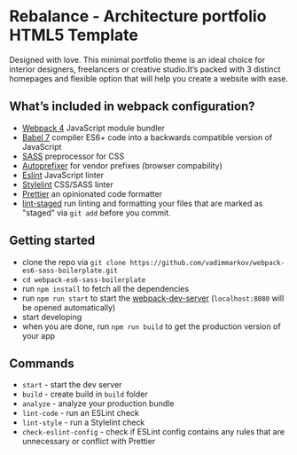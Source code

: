 # Rebalance - Architecture portfolio HTML5 Template
Designed with love. This minimal portfolio theme is an ideal choice for interior designers, freelancers or creative studio.It’s packed with 3 distinct homepages and flexible option that will help you create a website with ease.

## What’s included in webpack configuration?

- [Webpack 4](https://github.com/webpack/webpack) JavaScript module bundler
- [Babel 7](https://babeljs.io/) compiler ES6+ code into a backwards compatible version of JavaScript
- [SASS](http://sass-lang.com) preprocessor for CSS
- [Autoprefixer](https://github.com/postcss/autoprefixer) for vendor prefixes (browser compability)
- [Eslint](https://eslint.org) JavaScript linter
- [Stylelint](http://stylelint.io) CSS/SASS linter
- [Prettier](https://prettier.io/) an opinionated code formatter
- [lint-staged](https://github.com/okonet/lint-staged) run linting and formatting your files that are marked as "staged" via `git add` before you commit.

## Getting started

- clone the repo via `git clone https://github.com/vadimmarkov/webpack-es6-sass-boilerplate.git`
- `cd webpack-es6-sass-boilerplate`
- run `npm install` to fetch all the dependencies
- run `npm run start` to start the [webpack-dev-server](https://github.com/webpack/webpack-dev-server) (`localhost:8080` will be opened automatically)
- start developing
- when you are done, run `npm run build` to get the production version of your app

## Commands

- `start` - start the dev server
- `build` - create build in `build` folder
- `analyze` - analyze your production bundle
- `lint-code` - run an ESLint check
- `lint-style` - run a Stylelint check
- `check-eslint-config` - check if ESLint config contains any rules that are unnecessary or conflict with Prettier